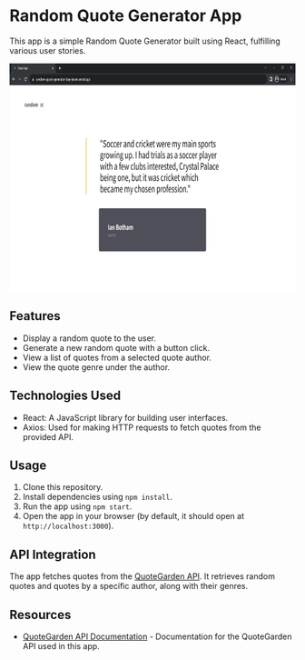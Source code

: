 # Random Quote Generator App

This app is a simple Random Quote Generator built using React, fulfilling various user stories.
<div align="center">
  <img src="./Screenshot 2023-11-26 215448.png" alt="Application Screenshot" height="400">
</div>

## Features

- Display a random quote to the user.
- Generate a new random quote with a button click.
- View a list of quotes from a selected quote author.
- View the quote genre under the author.

## Technologies Used

- React: A JavaScript library for building user interfaces.
- Axios: Used for making HTTP requests to fetch quotes from the provided API.

## Usage

1. Clone this repository.
2. Install dependencies using `npm install`.
3. Run the app using `npm start`.
4. Open the app in your browser (by default, it should open at `http://localhost:3000`).

## API Integration

The app fetches quotes from the [QuoteGarden API](https://pprathameshmore.github.io/QuoteGarden/). It retrieves random quotes and quotes by a specific author, along with their genres.

## Resources

- [QuoteGarden API Documentation](https://pprathameshmore.github.io/QuoteGarden/) - Documentation for the QuoteGarden API used in this app.


